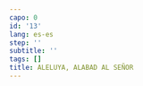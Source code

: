 ```yaml
---
capo: 0
id: '13'
lang: es-es
step: ''
subtitle: ''
tags: []
title: ALELUYA, ALABAD AL SEÑOR
---
```

